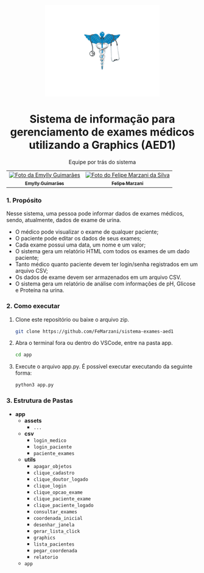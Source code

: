 <div align="center">
  <img src="app/assets/logo_readme.png" alt="Logo UOL" width="300px" height="240px">
</div>

<div align="center">
  <h1> Sistema de informação para gerenciamento de exames médicos utilizando a Graphics (AED1)</h1>
</div>

<div align="center">
  <p>Equipe por trás do sistema</p>
</div>

<div align="center">
  <table>
    <tr>
      <td align="center">
        <a href="https://www.linkedin.com/in/emylly-guimaraes/">
          <img src="https://avatars.githubusercontent.com/u/107193565?v=4" width="100px;" alt="Foto da Emylly Guimarães"/><br>
          <sub><b>Emylly Guimarães</b></sub>
        </a>
      </td>
      <td align="center">
        <a href="https://www.linkedin.com/in/felipemarzani/">
          <img src="https://avatars.githubusercontent.com/u/107329291?v=4" width="100px;" alt="Foto do Felipe Marzani da Silva"/><br>
          <sub><b>Felipe Marzani</b></sub>
        </a>
      </td>
    </tr>
  </table>
</div>

### 1. Propósito
Nesse sistema, uma pessoa pode informar dados de exames médicos, sendo, atualmente, dados de exame de urina.
- O médico pode visualizar o exame de qualquer paciente;
- O paciente pode editar os dados de seus exames;
- Cada exame possui uma data, um nome e um valor;
- O sistema gera um relatório HTML com todos os exames de um dado paciente;
- Tanto médico quanto paciente devem ter login/senha registrados em um arquivo CSV;
- Os dados de exame devem ser armazenados em um arquivo CSV.
- O sistema gera um relatório de análise com informações de pH, Glicose e Proteína na urina.


### 2. Como executar

1. Clone este repositório ou baixe o arquivo zip.

    ```bash
    git clone https://github.com/FeMarzani/sistema-exames-aed1
    ```

2. Abra o terminal fora ou dentro do VSCode, entre na pasta app.
    ```bash
    cd app
    ```

3. Execute o arquivo app.py. É possível executar executando da seguinte forma:
    ```bash
    python3 app.py
    ```

### 3. Estrutura de Pastas
- **app**
  - **assets**
    - `...`
  - **csv**
    - `login_medico`
    - `login_paciente`
    - `paciente_exames`
  - **utils**
    - `apagar_objetos`
    - `clique_cadastro`
    - `clique_doutor_logado`
    - `clique_login`
    - `clique_opcao_exame`
    - `clique_paciente_exame`
    - `clique_paciente_logado`
    - `consultar_exames`
    - `coordenada_inicial`
    - `desenhar_janela`
    - `gerar_lista_click`
    - `graphics`
    - `lista_pacientes`
    - `pegar_coordenada`
    - `relatorio`
  - `app`
    